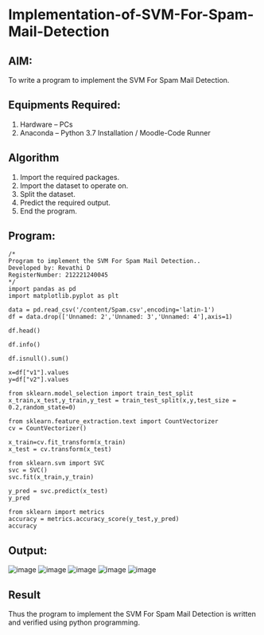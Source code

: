 # Implementation-of-SVM-For-Spam-Mail-Detection

## AIM:
To write a program to implement the SVM For Spam Mail Detection.

## Equipments Required:
1. Hardware – PCs
2. Anaconda – Python 3.7 Installation / Moodle-Code Runner

## Algorithm
1. Import the required packages.
2. Import the dataset to operate on.
3. Split the dataset.
4. Predict the required output.
5. End the program. 

## Program:
```
/*
Program to implement the SVM For Spam Mail Detection..
Developed by: Revathi D
RegisterNumber: 212221240045
*/
import pandas as pd
import matplotlib.pyplot as plt

data = pd.read_csv('/content/Spam.csv',encoding='latin-1')
df = data.drop(['Unnamed: 2','Unnamed: 3','Unnamed: 4'],axis=1)

df.head()

df.info()

df.isnull().sum()

x=df["v1"].values
y=df["v2"].values

from sklearn.model_selection import train_test_split
x_train,x_test,y_train,y_test = train_test_split(x,y,test_size = 0.2,random_state=0)

from sklearn.feature_extraction.text import CountVectorizer
cv = CountVectorizer()

x_train=cv.fit_transform(x_train)
x_test = cv.transform(x_test)

from sklearn.svm import SVC
svc = SVC()
svc.fit(x_train,y_train)

y_pred = svc.predict(x_test)
y_pred

from sklearn import metrics
accuracy = metrics.accuracy_score(y_test,y_pred)
accuracy

```

## Output:
![image](https://github.com/AkilaMohan/Implementation-of-SVM-For-Spam-Mail-Detection/assets/96000574/552892fb-4901-4bb3-b1f8-dd1d3ec48384)
![image](https://github.com/AkilaMohan/Implementation-of-SVM-For-Spam-Mail-Detection/assets/96000574/fe7eace4-3e57-491f-a20d-29ec0e53eed9)
![image](https://github.com/AkilaMohan/Implementation-of-SVM-For-Spam-Mail-Detection/assets/96000574/cc0a2719-57e9-41a3-9095-a9dcd276be1a)
![image](https://github.com/AkilaMohan/Implementation-of-SVM-For-Spam-Mail-Detection/assets/96000574/2c68ba45-b874-421a-98ba-3889d4cc45ab)
![image](https://github.com/AkilaMohan/Implementation-of-SVM-For-Spam-Mail-Detection/assets/96000574/93e0383c-8d62-413e-ad7f-9ce1e4264097)


## Result
Thus the program to implement the SVM For Spam Mail Detection is written and verified using python programming.
